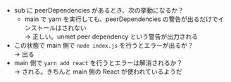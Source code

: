 - sub に peerDependencies があるとき、次の挙動になるか？
  - main で yarn を実行しても、peerDependencies の警告が出るだけでインストールはされない  
    → 正しい。unmet peer dependency という警告が出力される
- この状態で main 側で `node index.js` を行うとエラーが出るか？  
  → 出る
- main 側で `yarn add react` を行うとエラーは解消されるか？  
  → される。きちんと main 側の React が使われているようだ
